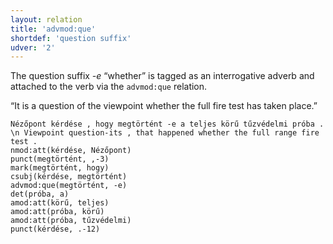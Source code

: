 ```yaml
---
layout: relation
title: 'advmod:que'
shortdef: 'question suffix'
udver: '2'
---
```


The question suffix _-e_ “whether” is tagged as an interrogative adverb and attached to the verb via the `advmod:que` relation.

“It is a question of the viewpoint whether the full fire test has taken place.”

~~~ sdparse
Nézőpont kérdése , hogy megtörtént -e a teljes körű tűzvédelmi próba . \n Viewpoint question-its , that happened whether the full range fire test .
nmod:att(kérdése, Nézőpont)
punct(megtörtént, ,-3)
mark(megtörtént, hogy)
csubj(kérdése, megtörtént)
advmod:que(megtörtént, -e)
det(próba, a)
amod:att(körű, teljes)
amod:att(próba, körű)
amod:att(próba, tűzvédelmi)
punct(kérdése, .-12)
~~~

<!-- Interlanguage links updated Po 6. listopadu 2023, 21:42:24 CET -->
